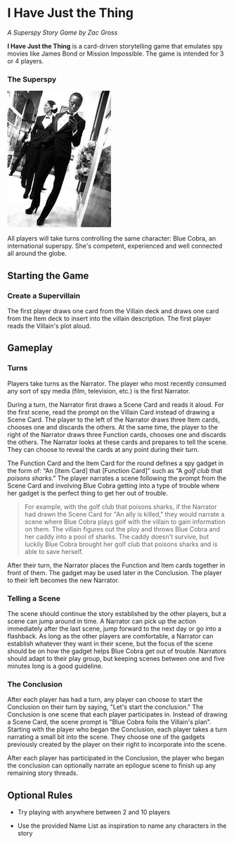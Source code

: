 # I Have Just the Thing

*A Superspy Story Game by Zac Gross*

**I Have Just the Thing** is a card-driven storytelling game that emulates spy movies like James Bond or Mission Impossible. The game is intended for 3 or 4 players.

### The Superspy

![SuperSpy](PrototypeArt/SuperSpyTemp.jpg)

All players will take turns controlling the same character: Blue Cobra, an international superspy. She's competent, experienced and well connected all around the globe.

## Starting the Game



### Create a Supervillain

The first player draws one card from the Villain deck and draws one card from the Item deck to insert into the villain description. The first player reads the Villain's plot aloud.

## Gameplay

### Turns

Players take turns as the Narrator. The player who most recently consumed any sort of spy media (film, television, etc.) is the first Narrator.

During a turn, the Narrator first draws a Scene Card and reads it aloud. For the first scene, read the prompt on the Villain Card instead of drawing a Scene Card. The player to the left of the Narrator draws three Item cards, chooses one and discards the others. At the same time, the player to the right of the Narrator draws three Function cards, chooses one and discards the others. The Narrator looks at these cards and prepares to tell the scene. They can choose to reveal the cards at any point during their turn.

The Function Card and the Item Card for the round defines a spy gadget in the form of: “An [Item Card] that [Function Card]” such as “A *golf club* that *poisons sharks*.” The player narrates a scene following the prompt from the Scene Card and involving Blue Cobra getting into a type of trouble where her gadget is the perfect thing to get her out of trouble.

> For example, with the golf club that poisons sharks, if the Narrator had drawn the Scene Card for "An ally is killed," they would narrate a scene where Blue Cobra plays golf with the villain to gain information on them. The villain figures out the ploy and throws Blue Cobra and her caddy into a pool of sharks. The caddy doesn't survive, but luckily Blue Cobra brought her golf club that poisons sharks and is able to save herself.

After their turn, the Narrator places the Function and Item cards together in front of them. The gadget may be used later in the Conclusion. The player to their left becomes the new Narrator.

### Telling a Scene

The scene should continue the story established by the other players, but a scene can jump around in time. A Narrator can pick up the action immediately after the last scene, jump forward to the next day or go into a flashback. As long as the other players are comfortable, a Narrator can establish whatever they want in their scene, but the focus of the scene should be on how the gadget helps Blue Cobra get out of trouble. Narrators should adapt to their play group, but keeping scenes between one and five minutes long is a good guideline. 

### The Conclusion

After each player has had a turn, any player can choose to start the Conclusion on their turn by saying, "Let's start the conclusion." The Conclusion is one scene that each player participates in. Instead of drawing a Scene Card, the scene prompt is "Blue Cobra foils the Villain's plan". Starting with the player who began the Conclusion, each player takes a turn narrating a small bit into the scene. They choose one of the gadgets previously created by the player on their right to incorporate into the scene.

After each player has participated in the Conclusion, the player who began the conclusion can optionally narrate an epilogue scene to finish up any remaining story threads. 

## Optional Rules

 * Try playing with anywhere between 2 and 10 players

 * Use the provided Name List as inspiration to name any characters in the story